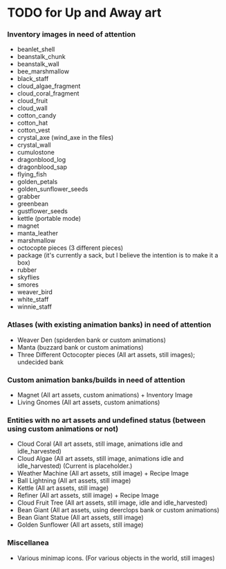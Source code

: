 # TODO for Up and Away art


### Inventory images in need of attention
+ beanlet_shell
+ beanstalk_chunk
+ beanstalk_wall
+ bee_marshmallow
+ black_staff
+ cloud_algae_fragment
+ cloud_coral_fragment
+ cloud_fruit
+ cloud_wall
+ cotton_candy
+ cotton_hat
+ cotton_vest
+ crystal_axe (wind_axe in the files)
+ crystal_wall
+ cumulostone
+ dragonblood_log
+ dragonblood_sap
+ flying_fish
+ golden_petals
+ golden_sunflower_seeds
+ grabber
+ greenbean
+ gustflower_seeds
+ kettle (portable mode)
+ magnet
+ manta_leather
+ marshmallow
+ octocopte pieces (3 different pieces)
+ package (it's currently a sack, but I believe the intention is to make it a box)
+ rubber
+ skyflies
+ smores
+ weaver_bird
+ white_staff
+ winnie_staff


### Atlases (with existing animation banks) in need of attention
+ Weaver Den (spiderden bank or custom animations)
+ Manta (buzzard bank or custom animations)
+ Three Different Octocopter pieces (All art assets, still images); undecided bank


### Custom animation banks/builds in need of attention
+ Magnet (All art assets, custom animations) + Inventory Image
+ Living Gnomes (All art assets, custom animations)


### Entities with no art assets and undefined status (between using custom animations or not)
+ Cloud Coral (All art assets, still image, animations idle and idle_harvested)
+ Cloud Algae (All art assets, still image, animations idle and idle_harvested) (Current is placeholder.)
+ Weather Machine (All art assets, still image) + Recipe Image
+ Ball Lightning (All art assets, still image)
+ Kettle (All art assets, still image)
+ Refiner (All art assets, still image) + Recipe Image
+ Cloud Fruit Tree (All art assets, still image, idle and idle_harvested)
+ Bean Giant (All art assets, using deerclops bank or custom animations)
+ Bean Giant Statue (All art assets, still image)
+ Golden Sunflower (All art assets, still image)


### Miscellanea
+ Various minimap icons. (For various objects in the world, still images)

<!--
vim: ft=markdown nofoldenable
-->
